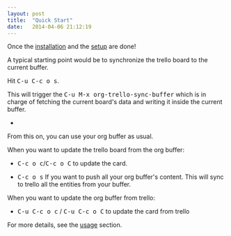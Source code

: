 ```yaml
---
layout: post
title:  "Quick Start"
date:   2014-04-06 21:12:19
---
```


Once the [installation](/install.html) and the [setup](/trello-setup.html) are done!

A typical starting point would be to synchronize the trello board to the current buffer.

Hit <kbd>C-u C-c o s</kbd>.

This will trigger the <kbd>C-u M-x org-trello-sync-buffer</kbd> which is in charge of fetching the current board's data and writing it inside the current buffer.

-

From this on, you can use your org buffer as usual.

When you want to update the trello board from the org buffer:

- <kbd>C-c o c</kbd>/<kbd>C-c o C</kbd> to update the card.

- <kbd>C-c o s</kbd> If you want to push all your org buffer's content. This will sync to trello all the entities from your buffer.

When you want to update the org buffer from trello:

- <kbd>C-u C-c o c</kbd> / <kbd>C-u C-c o C</kbd> to update the card from trello

For more details, see the [usage](/usage.html) section.
